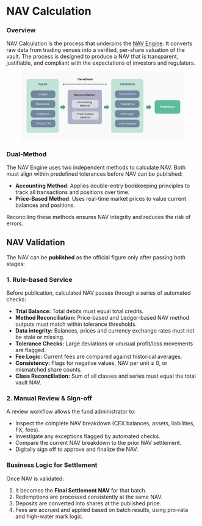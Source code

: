 # NAV Calculation

### Overview

NAV Calculation is the process that underpins the [NAV Engine](../../product/aleph-vehicle/nav-engine.md). It converts raw data from trading venues into a verified, per-share valuation of the vault. The process is designed to produce a NAV that is transparent, justifiable, and compliant with the expectations of investors and regulators.

<figure><img src="../../.gitbook/assets/image (55).png" alt=""><figcaption></figcaption></figure>

### Dual-Method&#x20;

The NAV Engine uses two independent methods to calculate NAV. Both must align within predefined tolerances before NAV can be published:

* **Accounting Method**: Applies double-entry bookkeeping principles to track all transactions and positions over time.
* **Price-Based Method**: Uses real-time market prices to value current balances and positions.

Reconciling these methods ensures NAV integrity and reduces the risk of errors.

## NAV Validation&#x20;

The NAV can be **published** as the official figure only after passing both stages:

### 1. Rule-based Service

Before publication, calculated NAV passes through a series of automated checks:

* **Trial Balance:** Total debits must equal total credits.
* **Method Reconciliation:** Price-based and Ledger-based NAV method outputs must match within tolerance thresholds.
* **Data integrity:** Balances, prices and currency exchange rates must not be stale or missing.
* **Tolerance Checks:** Large deviations or unusual profit/loss movements are flagged.
* **Fee Logic:** Current fees are compared against historical averages.
* **Consistency:** Flags for negative values, NAV per unit ≤ 0, or mismatched share counts.
* **Class Reconciliation:** Sum of all classes and series must equal the total vault NAV.

### 2. Manual Review & Sign-off

A review workflow allows the fund administrator to:

* Inspect the complete NAV breakdown (CEX balances, assets, liabilities, FX, fees).
* Investigate any exceptions flagged by automated checks.
* Compare the current NAV breakdown to the prior NAV settlement.
* Digitally sign off to approve and finalize the NAV.



### Business Logic for Settlement

Once NAV is validated:

1. It becomes the **Final Settlement NAV** for that batch.
2. Redemptions are processed consistently at the same NAV.
3. Deposits are converted into shares at the published price.
4. Fees are accrued and applied based on batch results, using pro-rata and high-water mark logic.

